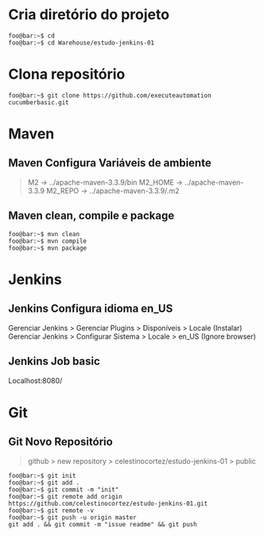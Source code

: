 # Cria diretório do projeto
```shell
foo@bar:~$ cd
foo@bar:~$ cd Warehouse/estudo-jenkins-01
```

# Clona repositório
```shell
foo@bar:~$ git clone https://github.com/executeautomation cucumberbasic.git
```

# Maven

## Maven Configura Variáveis de ambiente
>M2 -> ../apache-maven-3.3.9/bin
>M2_HOME -> ../apache-maven-3.3.9
>M2_REPO -> ../apache-maven-3.3.9/.m2

## Maven clean, compile e package
```shell
foo@bar:~$ mvn clean
foo@bar:~$ mvn compile 
foo@bar:~$ mvn package
```

# Jenkins

## Jenkins Configura idioma en_US
Gerenciar Jenkins > Gerenciar Plugins > Disponíveis > Locale (Instalar)
Gerenciar Jenkins > Configurar Sistema > Locale > en_US (Ignore browser)

## Jenkins Job basic
Localhost:8080/

# Git

## Git Novo Repositório
>github > new repository > celestinocortez/estudo-jenkins-01 > public
```shell
foo@bar:~$ git init
foo@bar:~$ git add .
foo@bar:~$ git commit -m "init"
foo@bar:~$ git remote add origin https://github.com/celestinocortez/estudo-jenkins-01.git
foo@bar:~$ git remote -v
foo@bar:~$ git push -u origin master
git add . && git commit -m "issue readme" && git push
```





